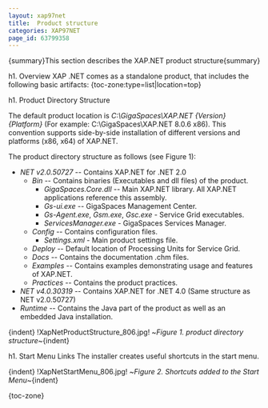 ```yaml
---
layout: xap97net
title:  Product structure
categories: XAP97NET
page_id: 63799358
---
```


{summary}This section describes the XAP.NET product structure{summary}

h1. Overview
XAP .NET comes as a standalone product, that includes the following basic artifacts:
{toc-zone:type=list|location=top}

h1. Product Directory Structure

The default product location is *C:\GigaSpaces\XAP.NET \{Version\} \{Platform\}* (For example: C:\GigaSpaces\XAP.NET 8.0.6 x86). This convention supports side-by-side installation of different versions and platforms (x86, x64) of XAP.NET.

The product directory structure as follows (see Figure 1):
- *NET v2.0.50727* -- Contains XAP.NET for .NET 2.0
    - *Bin* -- Contains binaries (Executables and dll files) of the product.
        - *GigaSpaces.Core.dll* -- Main XAP.NET library. All XAP.NET applications reference this assembly.
        - *Gs-ui.exe* -- GigaSpaces Management Center.
        - *Gs-Agent.exe*, *Gsm.exe*, *Gsc.exe* - Service Grid executables.
        - *ServicesManager.exe* - GigaSpaces Services Manager.
    - *Config* -- Contains configuration files.
        - *Settings.xml* - Main product settings file.
    - *Deploy* -- Default location of Processing Units for Service Grid.
    - *Docs* -- Contains the documentation .chm files.
    - *Examples*  -- Contains examples demonstrating usage and features of XAP.NET.
    - *Practices* -- Contains the product practices.
- *NET v4.0.30319* -- Contains XAP.NET for .NET 4.0 (Same structure as NET v2.0.50727)
- *Runtime* -- Contains the Java part of the product as well as an embedded Java installation.

{indent}
!XapNetProductStructure_806.jpg!
~*Figure 1. product directory structure*~{indent}

h1. Start Menu Links
The installer creates useful shortcuts in the start menu.

{indent}
!XapNetStartMenu_806.jpg!
~*Figure 2. Shortcuts added to the Start Menu*~{indent}

{toc-zone}